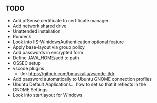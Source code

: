 ## TODO

* Add pfSense certificate to certificate manager
* Add network shared drive
* Unattended installation
* Rundeck
* Look into IIS-WinidowsAuthentication optional feature
* Apply base-layout via group policy
* Add passwords in encrypted form
* Define JAVA_HOME/add to path
* OSSEC setup
* vscode plugins
    - tldr https://github.com/bmuskalla/vscode-tldr
* Add password automatically to Ubuntu GNOME connection profiles
* Ubuntu Default Applications... how to set so that it reflects in the GNOME Settings
* Look into startlayout for Windows